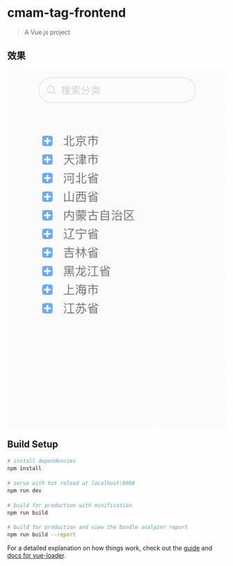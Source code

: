 # cmam-tag-frontend

> A Vue.js project
## 效果
![](https://github.com/chengheai/review-demo-image/blob/master/dXf0SuOk7o.gif)
## Build Setup

``` bash
# install dependencies
npm install

# serve with hot reload at localhost:8080
npm run dev

# build for production with minification
npm run build

# build for production and view the bundle analyzer report
npm run build --report
```

For a detailed explanation on how things work, check out the [guide](http://vuejs-templates.github.io/webpack/) and [docs for vue-loader](http://vuejs.github.io/vue-loader).
